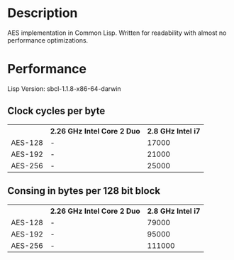 # Description
AES implementation in Common Lisp.
Written for readability with almost no performance optimizations.

# Performance
Lisp Version: sbcl-1.1.8-x86-64-darwin

## Clock cycles per byte
<table>
<tr><th></th> <th>2.26 GHz Intel Core 2 Duo</th> <th>2.8 GHz Intel i7</th></tr>
<tr><td>AES-128</td> <td>-</td> <td>17000</td></tr>
<tr><td>AES-192</td> <td>-</td> <td>21000</td></tr>
<tr><td>AES-256</td> <td>-</td> <td>25000</td></tr>
</table>

## Consing in bytes per 128 bit block
<table>
<tr><th></th> <th>2.26 GHz Intel Core 2 Duo</th> <th>2.8 GHz Intel i7</th></tr>
<tr><td>AES-128</td> <td>-</td> <td>79000 </td></tr>
<tr><td>AES-192</td> <td>-</td> <td>95000 </td></tr>
<tr><td>AES-256</td> <td>-</td> <td>111000</td></tr>
</table>

